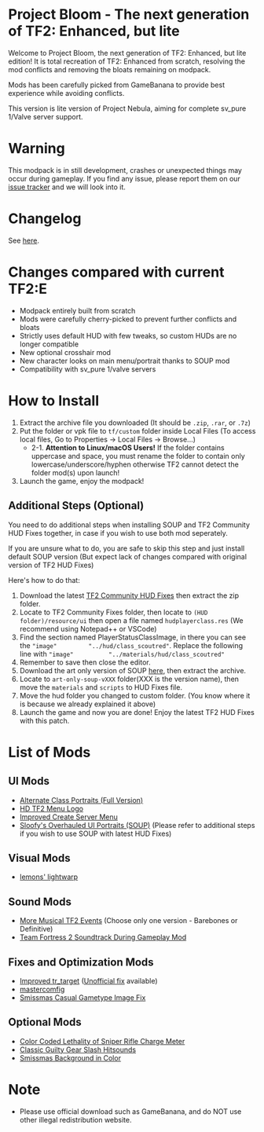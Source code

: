 # Project Bloom - The next generation of TF2: Enhanced, but lite
Welcome to Project Bloom, the next generation of TF2: Enhanced, but lite edition! It is total recreation of TF2: Enhanced from scratch, resolving the mod conflicts and removing the bloats remaining on modpack.

Mods has been carefully picked from GameBanana to provide best experience while avoiding conflicts.

This version is lite version of Project Nebula, aiming for complete sv_pure 1/Valve server support.

# Warning
This modpack is in still development, crashes or unexpected things may occur during gameplay. If you find any issue, please report them on our [issue tracker](https://github.com/MysticMoonlight/EnhancedMod/issues) and we will look into it.

# Changelog
See [here](https://github.com/MysticMoonlight/EnhancedMod/blob/main/tf2e/CHANGELOG.md).

# Changes compared with current TF2:E
* Modpack entirely built from scratch
* Mods were carefully cherry-picked to prevent further conflicts and bloats
* Strictly uses default HUD with few tweaks, so custom HUDs are no longer compatible
* New optional crosshair mod
* New character looks on main menu/portrait thanks to SOUP mod
* Compatibility with sv_pure 1/valve servers

# How to Install
1. Extract the archive file you downloaded (It should be `.zip`, `.rar`, or `.7z`)
2. Put the folder or vpk file to `tf/custom` folder inside Local Files (To access local files, Go to Properties -> Local Files -> Browse...)
	* 2-1. **Attention to Linux/macOS Users!** If the folder contains uppercase and space, you must rename the folder to contain only lowercase/underscore/hyphen otherwise TF2 cannot detect the folder mod(s) upon launch!
3. Launch the game, enjoy the modpack!

## Additional Steps (Optional)
You need to do additional steps when installing SOUP and TF2 Community HUD Fixes together, in case if you wish to use both mod seperately.

If you are unsure what to do, you are safe to skip this step and just install default SOUP version (But expect lack of changes compared with original version of TF2 HUD Fixes)

Here's how to do that:

1. Download the latest [TF2 Community HUD Fixes](https://gamebanana.com/mods/26450) then extract the zip folder.
2. Locate to TF2 Community Fixes folder, then locate to `(HUD folder)/resource/ui` then open a file named `hudplayerclass.res` (We recommend using Notepad++ or VSCode)
3. Find the section named PlayerStatusClassImage, in there you can see the `"image"			"../hud/class_scoutred"`. Replace the following line with `"image"			"../materials/hud/class_scoutred"`
4. Remember to save then close the editor.
5. Download the art only version of SOUP [here](https://gamebanana.com/mods/download/26400), then extract the archive.
6. Locate to `art-only-soup-vXXX` folder(XXX is the version name), then move the `materials` and `scripts` to HUD Fixes file.
7. Move the hud folder you changed to custom folder. (You know where it is because we already explained it above)
8. Launch the game and now you are done! Enjoy the latest TF2 HUD Fixes with this patch.

# List of Mods
## UI Mods
* [Alternate Class Portraits (Full Version)](https://gamebanana.com/mods/26024)
* [HD TF2 Menu Logo](https://gamebanana.com/mods/27061)
* [Improved Create Server Menu](https://gamebanana.com/mods/332109)
* [Sloofy's Overhauled UI Portraits (SOUP)](https://gamebanana.com/mods/26400) (Please refer to additional steps if you wish to use SOUP with latest HUD Fixes)

## Visual Mods
* [lemons' lightwarp](https://gamebanana.com/mods/342651)

## Sound Mods
* [More Musical TF2 Events](https://gamebanana.com/sounds/53978) (Choose only one version - Barebones or Definitive)
* [Team Fortress 2 Soundtrack During Gameplay Mod](https://gamebanana.com/mods/36634)

## Fixes and Optimization Mods
* [Improved tr_target](https://gamebanana.com/mods/74748) ([Unofficial fix](https://github.com/RoonMoonlight/Improved-tr_target-UnofficialFix/releases/latest) available)
* [mastercomfig](https://mastercomfig.com)
* [Smissmas Casual Gametype Image Fix](https://gamebanana.com/mods/27036)

## Optional Mods
* [Color Coded Lethality of Sniper Rifle Charge Meter](https://gamebanana.com/mods/345919)
* [Classic Guilty Gear Slash Hitsounds](https://gamebanana.com/sounds/56790)
* [Smissmas Background in Color](https://gamebanana.com/mods/25229)

# Note
* Please use official download such as GameBanana, and do NOT use other illegal redistribution website.
